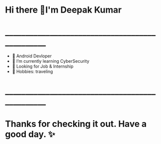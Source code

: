# Hi there 👋I'm Deepak Kumar

# _______________________________________________

- 🔭 Android Devloper
- 🌱 I’m currently learning CyberSecurity
- 👀 Looking for Job & Internship
- 🚀 Hobbies: traveling


# _______________________________________________

# Thanks for checking it out. Have a good day. ✨
